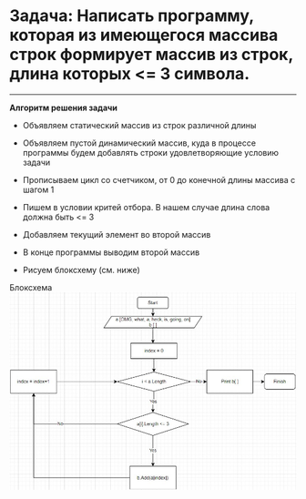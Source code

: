 # Задача: Написать программу, которая из имеющегося массива строк формирует массив из строк, длина которых <= 3 символа.
___

**Алгоритм решения задачи**

* Объявляем статический массив из строк различной длины

* Объявляем пустой динамический массив, куда в процессе программы будем добавлять строки удовлетворяющие условию задачи

* Прописываем цикл со счетчиком, от 0 до конечной длины массива с шагом 1

* Пишем в условии критей отбора. В нашем случае длина слова должна быть <= 3

* Добавляем текущий элемент во второй массив

* В конце программы выводим второй массив

* Рисуем блоксхему (см. ниже)

Блоксхема ![](scheme.jpg)
